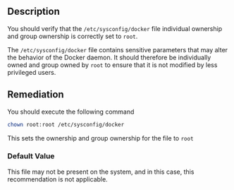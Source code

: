 ## Description

You should verify that the `/etc/sysconfig/docker` file individual ownership and group
ownership is correctly set to `root`.

The `/etc/sysconfig/docker` file contains sensitive parameters that may alter the
behavior of the Docker daemon. It should therefore be individually owned and group
owned by `root` to ensure that it is not modified by less privileged users.

## Remediation

You should execute the following command

```bash
chown root:root /etc/sysconfig/docker
```

This sets the ownership and group ownership for the file to `root`

### Default Value

This file may not be present on the system, and in this case, this recommendation is not applicable.
